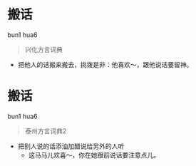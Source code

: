 # 搬话
bun1 hua6
> 兴化方言词典
- 把他人的话搬来搬去，挑拨是非：他喜欢～，跟他说话要留神。


# 搬话
bun1 hua6
> 泰州方言词典2
- 把别人说的话添油加醋说给另外的人听
  - 这马马儿欢喜～，你在她跟前说话要注意点儿。